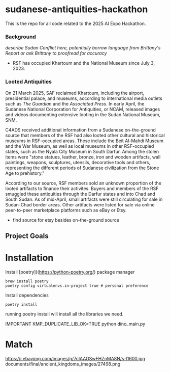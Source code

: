 # sudanese-antiquities-hackathon
This is the repo for all code related to the 2025 AI Expo Hackathon. 

### Background 

*describe Sudan Conflict here, potentially borrow language from Brittany's Report or ask Brittany to proofread for accuracy*
- RSF has occupied Khartoum and the National Museum since July 3, 2023.

### Looted Antiquities

On 21 March 2025, SAF reclaimed Khartoum, including the airport, presidential palace, and museums, according to international media outlets such as *The Guardian* and the *Associated Press*. In early April, the Sudanese National Corporation for Antiquities, or NCAM, released images and videos documenting extensive looting in the Sudan National Museum, SNM. 

C4ADS received additional information from a Sudanese on-the-ground source that members of the RSF had also looted other cultural and historical museums in RSF-occupied areas. These include the Beit Al-Mahdi Museum and the War Museum, as well as local museums in other RSF-occupied states, such as the Nyala City Museum in South Darfur. Among the stolen items were "stone statues, leather, bronze, iron and wooden artifacts, wall paintings, weapons, sculptures, utensils, decorative tools and others, representing the different periods of Sudanese civilization from the Stone Age to prehistory." 

According to our source, RSF members sold an unknown proportion of the looted artifacts to finance their activites. Buyers and members of the RSF smuggled these antiquities through the Darfur states and into Chad and South Sudan. As of mid-April, small artifacts were still circulating for sale in Sudan-Chad border areas. Other artifacts were listed for sale via online peer-to-peer marketplace platforms such as eBay or Etsy. 

- find source for etsy besides on-the-ground source

## Project Goals

# Installation

Install [poetry])(https://python-poetry.org/) package manager

```
brew install poetry
poetry config virtualenvs.in-project true # personal preference
```
Install dependencies
```
poetry install
```
running poetry install will install all the libraries we need.


IMPORTANT
KMP_DUPLICATE_LIB_OK=TRUE python dino_main.py


# Match
https://i.ebayimg.com/images/g/7cIAAOSwFHZnMA8N/s-l1600.jpg
documents/final/ancient_kingdoms_images/27498.png

